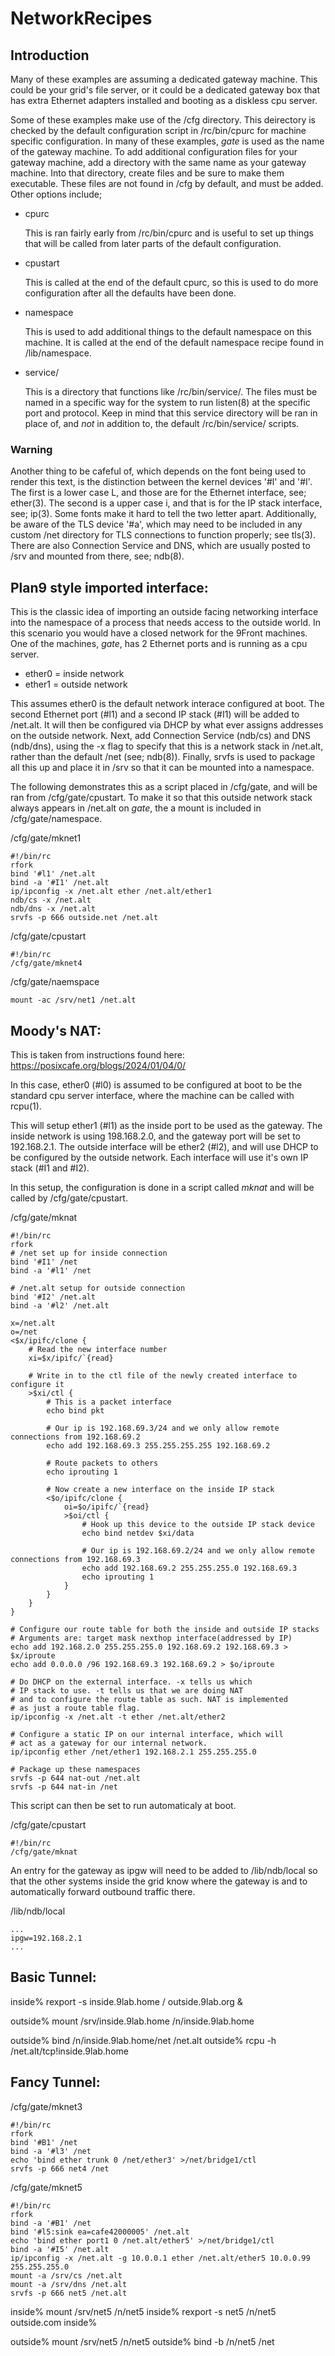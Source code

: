 # NetworkRecipes

## Introduction

Many of these examples are assuming a dedicated gateway machine.  This could be your grid's file server, or it could be a dedicated gateway box that has extra Ethernet adapters installed and booting as a diskless cpu server.

Some of these examples make use of the /cfg directory.  This deirectory is checked by the default configuration script in /rc/bin/cpurc for machine specific configuration.  In many of these examples, *gate* is used as the name of the gateway machine.  To add additional configuration files for your gateway machine, add a directory with the same name as your gateway machine.  Into that directory, create files and be sure to make them executable.  These files are not found in /cfg by default, and must be added.  Other options include;

+ cpurc

	This is ran fairly early from /rc/bin/cpurc and is useful to set up things that will be called from later parts of the default configuration.

+ cpustart

	This is called at the end of the default cpurc, so this is used to do more configuration after all the defaults have been done.

+ namespace

	This is used to add additional things to the default namespace on this machine.  It is called at the end of the default namespace recipe found in /lib/namespace.  

+ service/

	This is a directory that functions like /rc/bin/service/.  The files must be named in a specific way for the system to run listen(8) at the specific port and protocol.  Keep in mind that this service directory will be ran in place of, and _not_ in addition to, the default /rc/bin/service/ scripts.

### Warning

Another thing to be cafeful of, which depends on the font being used to render this text, is the distinction between the kernel devices '#l' and '#I'.  The first is a lower case L, and those are for the Ethernet interface, see; ether(3).  The second is a upper case i, and that is for the IP stack interface, see; ip(3).  Some fonts make it hard to tell the two letter apart.  Additionally, be aware of the TLS device '#a', which may need to be included in any custom /net directory for TLS connections to function properly; see tls(3).  There are also Connection Service and DNS, which are usually posted to /srv and mounted from there, see; ndb(8).

## Plan9 style imported interface:

This is the classic idea of importing an outside facing networking interface into the namespace of a process that needs access to the outside world.  In this scenario you would have a closed network for the 9Front machines.  One of the machines, *gate*, has 2 Ethernet ports and is running as a cpu server.  

+ ether0 = inside network
+ ether1 = outside network

This assumes ether0 is the default network interace configured at boot.  The second Ethernet port (#l1) and a second IP stack (#I1) will be added to /net.alt.  It will then be configured via DHCP by what ever assigns addresses on the outside network.  Next, add Connection Service (ndb/cs) and DNS (ndb/dns), using the -x flag to specify that this is a network stack in /net.alt, rather than the default /net (see; ndb(8)).  Finally, srvfs is used to package all this up and place it in /srv so that it can be mounted into a namespace.

The following demonstrates this as a script placed in /cfg/gate, and will be ran from /cfg/gate/cpustart.  To make it so that this outside network stack always appears in /net.alt on *gate*, the a mount is included in /cfg/gate/namespace.

/cfg/gate/mknet1

	#!/bin/rc
	rfork
	bind '#l1' /net.alt
	bind -a '#I1' /net.alt
	ip/ipconfig -x /net.alt ether /net.alt/ether1
	ndb/cs -x /net.alt
	ndb/dns -x /net.alt
	srvfs -p 666 outside.net /net.alt

/cfg/gate/cpustart

	#!/bin/rc
	/cfg/gate/mknet4

/cfg/gate/naemspace

	mount -ac /srv/net1 /net.alt


## Moody's NAT:

This is taken from instructions found here:  https://posixcafe.org/blogs/2024/01/04/0/

In this case, ether0 (#l0) is assumed to be configured at boot to be the standard cpu server interface, where the machine can be called with rcpu(1).

This will setup ether1 (#l1) as the inside port to be used as the gateway.  The inside network is using 198.168.2.0, and the gateway port will be set to 192.168.2.1.  The outside interface will be ether2 (#l2), and will use DHCP to be configured by the outside network.  Each interface will use it's own IP stack (#I1 and #I2).

In this setup, the configuration is done in a script called *mknat* and will be called by /cfg/gate/cpustart.

/cfg/gate/mknat

	#!/bin/rc
	rfork
	# /net set up for inside connection
	bind '#I1' /net
	bind -a '#l1' /net

	# /net.alt setup for outside connection
	bind '#I2' /net.alt
	bind -a '#l2' /net.alt

	x=/net.alt
	o=/net
	<$x/ipifc/clone {
		# Read the new interface number
		xi=$x/ipifc/`{read}

		# Write in to the ctl file of the newly created interface to configure it
		>$xi/ctl {
			# This is a packet interface
			echo bind pkt

			# Our ip is 192.168.69.3/24 and we only allow remote connections from 192.168.69.2
			echo add 192.168.69.3 255.255.255.255 192.168.69.2

			# Route packets to others
			echo iprouting 1

			# Now create a new interface on the inside IP stack
			<$o/ipifc/clone {
				oi=$o/ipifc/`{read}
				>$oi/ctl {
					# Hook up this device to the outside IP stack device
					echo bind netdev $xi/data

					# Our ip is 192.168.69.2/24 and we only allow remote connections from 192.168.69.3
					echo add 192.168.69.2 255.255.255.0 192.168.69.3
					echo iprouting 1
				}
			}
		}
	}

	# Configure our route table for both the inside and outside IP stacks
	# Arguments are: target mask nexthop interface(addressed by IP)
	echo add 192.168.2.0 255.255.255.0 192.168.69.2 192.168.69.3 > $x/iproute
	echo add 0.0.0.0 /96 192.168.69.3 192.168.69.2 > $o/iproute

	# Do DHCP on the external interface. -x tells us which
	# IP stack to use. -t tells us that we are doing NAT
	# and to configure the route table as such. NAT is implemented
 	# as just a route table flag.
	ip/ipconfig -x /net.alt -t ether /net.alt/ether2

	# Configure a static IP on our internal interface, which will
	# act as a gateway for our internal network.
	ip/ipconfig ether /net/ether1 192.168.2.1 255.255.255.0

	# Package up these namespaces 
	srvfs -p 644 nat-out /net.alt
	srvfs -p 644 nat-in /net

This script can then be set to run automaticaly at boot.

/cfg/gate/cpustart

	#!/bin/rc
	/cfg/gate/mknat

An entry for the gateway as ipgw will need to be added to /lib/ndb/local so that the other systems inside the grid know where the gateway is and to automatically forward outbound traffic there.

/lib/ndb/local

	...
	ipgw=192.168.2.1
	...



## Basic Tunnel:

inside% rexport -s inside.9lab.home / outside.9lab.org &

outside% mount /srv/inside.9lab.home /n/inside.9lab.home

outside% bind /n/inside.9lab.home/net /net.alt
outside% rcpu -h /net.alt/tcp!inside.9lab.home



## Fancy Tunnel:

/cfg/gate/mknet3

	#!/bin/rc
	rfork
	bind '#B1' /net
	bind -a '#l3' /net
	echo 'bind ether trunk 0 /net/ether3' >/net/bridge1/ctl
	srvfs -p 666 net4 /net


/cfg/gate/mknet5

	#!/bin/rc
	rfork
	bind -a '#B1' /net
	bind '#l5:sink ea=cafe42000005' /net.alt
	echo 'bind ether port1 0 /net.alt/ether5' >/net/bridge1/ctl
	bind -a '#I5' /net.alt
	ip/ipconfig -x /net.alt -g 10.0.0.1 ether /net.alt/ether5 10.0.0.99 255.255.255.0
	mount -a /srv/cs /net.alt
	mount -a /srv/dns /net.alt
	srvfs -p 666 net5 /net.alt


inside% mount /srv/net5 /n/net5
inside% rexport -s net5 /n/net5 outside.com
inside% 

outside% mount /srv/net5 /n/net5
outside% bind -b /n/net5 /net


